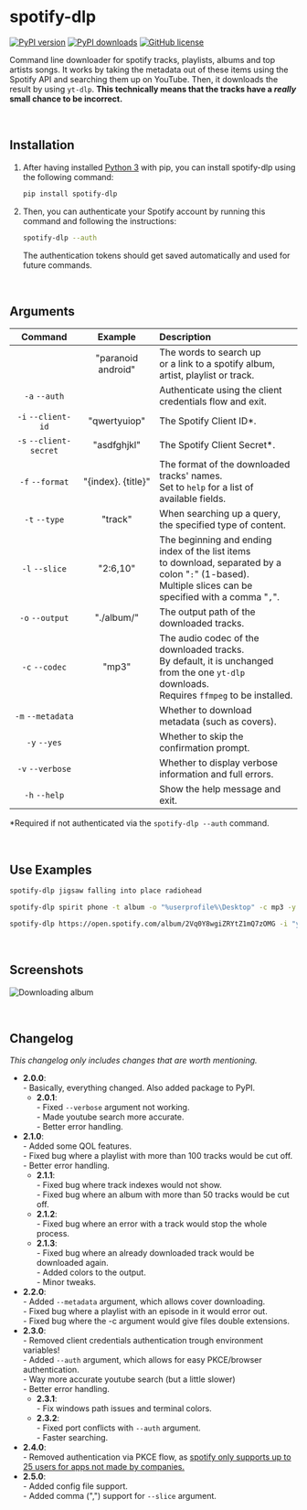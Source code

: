 # spotify-dlp
[![PyPI version](https://img.shields.io/pypi/v/spotify-dlp)](https://pypi.org/project/spotify-dlp/)
[![PyPI downloads](https://img.shields.io/pypi/dm/spotify-dlp)](https://pypi.org/project/spotify-dlp/)
[![GitHub license](https://img.shields.io/github/license/zWolfrost/spotify-dlp)](LICENSE)

Command line downloader for spotify tracks, playlists, albums and top artists songs.
It works by taking the metadata out of these items using the Spotify API and searching them up on YouTube.
Then, it downloads the result by using `yt-dlp`.
**This technically means that the tracks have a *really* small chance to be incorrect.**

&nbsp;
## Installation
1. After having installed [Python 3](https://www.python.org/downloads/) with pip, you can install spotify-dlp using the following command:
	```bash
	pip install spotify-dlp
	```

2. Then, you can authenticate your Spotify account by running this command and following the instructions:
	```bash
	spotify-dlp --auth
	```
	The authentication tokens should get saved automatically and used for future commands.

&nbsp;
## Arguments
| Command                | Example            | Description
|:-:                     |:-:                 |:-
|                        | "paranoid android" | The words to search up<br>or a link to a spotify album, artist, playlist or track.
| `-a` `--auth`          |                    | Authenticate using the client credentials flow and exit.
| `-i` `--client-id`     | "qwertyuiop"       | The Spotify Client ID*.
| `-s` `--client-secret` | "asdfghjkl"        | The Spotify Client Secret*.
| `-f` `--format`        | "{index}. {title}" | The format of the downloaded tracks' names.<br>Set to `help` for a list of available fields.
| `-t` `--type`          | "track"            | When searching up a query,<br>the specified type of content.
| `-l` `--slice`         | "2:6,10"           | The beginning and ending index of the list items<br>to download, separated by a colon "`:`" (1-based). <br>Multiple slices can be specified with a comma "`,`".
| `-o` `--output`        | "./album/"         | The output path of the downloaded tracks.
| `-c` `--codec`         | "mp3"              | The audio codec of the downloaded tracks.<br>By default, it is unchanged from the one `yt-dlp` downloads.<br>Requires `ffmpeg` to be installed.
| `-m` `--metadata`      |                    | Whether to download metadata (such as covers).
| `-y` `--yes`           |                    | Whether to skip the confirmation prompt.
| `-v` `--verbose`       |                    | Whether to display verbose information and full errors.
| `-h` `--help`          |                    | Show the help message and exit.

*Required if not authenticated via the `spotify-dlp --auth` command.


&nbsp;
## Use Examples
```sh
spotify-dlp jigsaw falling into place radiohead
```
```sh
spotify-dlp spirit phone -t album -o "%userprofile%\Desktop" -c mp3 -y
```
```sh
spotify-dlp https://open.spotify.com/album/2Vq0Y8wgiZRYtZ1mQ7zOMG -i "your_client_id" -s "your_client_secret"
```


&nbsp;
## Screenshots
![Downloading album](https://i.imgur.com/DorBju2.png)


&nbsp;
## Changelog
*This changelog only includes changes that are worth mentioning.*

- **2.0.0**:
<br>- Basically, everything changed. Also added package to PyPI.
	- **2.0.1**:
	<br>- Fixed `--verbose` argument not working.
	<br>- Made youtube search more accurate.
	<br>- Better error handling.
- **2.1.0**:
<br>- Added some QOL features.
<br>- Fixed bug where a playlist with more than 100 tracks would be cut off.
<br>- Better error handling.
	- **2.1.1**:
	<br>- Fixed bug where track indexes would not show.
	<br>- Fixed bug where an album with more than 50 tracks would be cut off.
	- **2.1.2**:
	<br>- Fixed bug where an error with a track would stop the whole process.
	- **2.1.3**:
	<br>- Fixed bug where an already downloaded track would be downloaded again.
	<br>- Added colors to the output.
	<br>- Minor tweaks.
- **2.2.0**:
<br>- Added `--metadata` argument, which allows cover downloading.
<br>- Fixed bug where a playlist with an episode in it would error out.
<br>- Fixed bug where the -c argument would give files double extensions.
- **2.3.0**:
<br>- Removed client credentials authentication trough environment variables!
<br>- Added `--auth` argument, which allows for easy PKCE/browser authentication.
<br>- Way more accurate youtube search (but a little slower)
<br>- Better error handling.
	- **2.3.1**:
	<br>- Fix windows path issues and terminal colors.
	- **2.3.2**:
	<br>- Fixed port conflicts with `--auth` argument.
	<br>- Faster searching.
- **2.4.0**:
<br>- Removed authentication via PKCE flow, as [spotify only supports up to 25 users for apps not made by companies.](https://docs.google.com/forms/d/1O87xdPP1zWUDyHnduwbEFpcjA57JOaefCgBShKjAqlo/viewform?edit_requested=true)
- **2.5.0**:
<br>- Added config file support.
<br>- Added comma (",") support for `--slice` argument.
